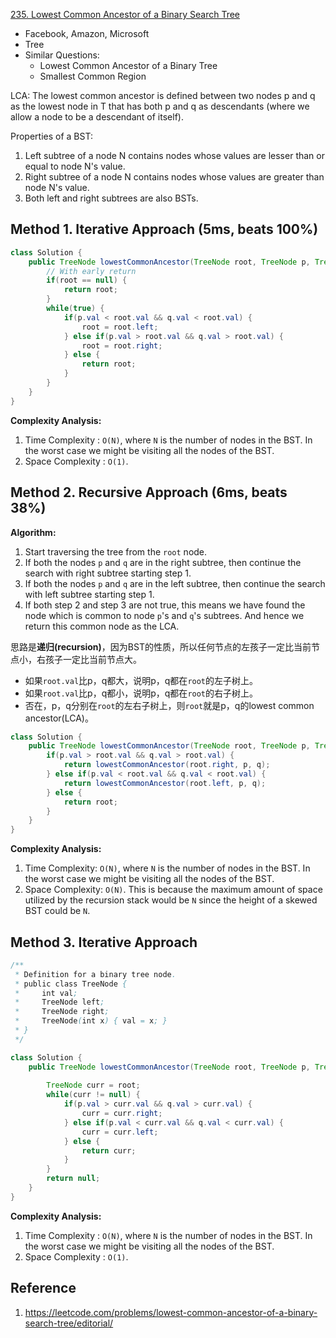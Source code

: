 [235. Lowest Common Ancestor of a Binary Search Tree](https://leetcode.com/problems/lowest-common-ancestor-of-a-binary-search-tree/)

* Facebook, Amazon, Microsoft
* Tree
* Similar Questions:
    * Lowest Common Ancestor of a Binary Tree
    * Smallest Common Region


LCA: The lowest common ancestor is defined between two nodes p and q as the lowest node in T that has both p and q as descendants (where we allow a node to be a descendant of itself).


Properties of a BST:
1. Left subtree of a node N contains nodes whose values are lesser than or equal to node N's value.
2. Right subtree of a node N contains nodes whose values are greater than node N's value.
3. Both left and right subtrees are also BSTs.


## Method 1. Iterative Approach (5ms, beats 100%)
```java
class Solution {
    public TreeNode lowestCommonAncestor(TreeNode root, TreeNode p, TreeNode q) {
        // With early return
        if(root == null) {
            return root;
        }
        while(true) {
            if(p.val < root.val && q.val < root.val) {
                root = root.left;
            } else if(p.val > root.val && q.val > root.val) {
                root = root.right;
            } else {
                return root;
            }
        }
    }
}
```
**Complexity Analysis:**
1. Time Complexity : `O(N)`, where `N` is the number of nodes in the BST. In the worst case we might be visiting all the nodes of the BST.
2. Space Complexity : `O(1)`. 


## Method 2. Recursive Approach (6ms, beats 38%)
**Algorithm:**
1. Start traversing the tree from the `root` node.
2. If both the nodes `p` and `q` are in the right subtree, then continue the search with right subtree starting step 1.
3. If both the nodes `p` and `q` are in the left subtree, then continue the search with left subtree starting step 1.
4. If both step 2 and step 3 are not true, this means we have found the node which is common to node `p`'s and `q`'s subtrees. And hence we return this common node as the LCA.

思路是**递归(recursion)**，因为BST的性质，所以任何节点的左孩子一定比当前节点小，右孩子一定比当前节点大。
* 如果`root.val`比p，q都大，说明p，q都在`root`的左子树上。
* 如果`root.val`比p，q都小，说明p，q都在`root`的右子树上。
* 否在，p，q分别在`root`的左右子树上，则`root`就是p，q的lowest common ancestor(LCA)。

```Java
class Solution {
    public TreeNode lowestCommonAncestor(TreeNode root, TreeNode p, TreeNode q) {
        if(p.val > root.val && q.val > root.val) {
            return lowestCommonAncestor(root.right, p, q);
        } else if(p.val < root.val && q.val < root.val) {
            return lowestCommonAncestor(root.left, p, q);
        } else {
            return root;
        }
    }
}
```
**Complexity Analysis:**
1. Time Complexity: `O(N)`, where `N` is the number of nodes in the BST. In the worst case we might be visiting all the nodes of the BST.
2. Space Complexity: `O(N)`. This is because the maximum amount of space utilized by the recursion stack would be `N` since the height of a skewed BST could be `N`.


## Method 3. Iterative Approach
```Java
/**
 * Definition for a binary tree node.
 * public class TreeNode {
 *     int val;
 *     TreeNode left;
 *     TreeNode right;
 *     TreeNode(int x) { val = x; }
 * }
 */

class Solution {
    public TreeNode lowestCommonAncestor(TreeNode root, TreeNode p, TreeNode q) {
        
        TreeNode curr = root;
        while(curr != null) {
            if(p.val > curr.val && q.val > curr.val) {
                curr = curr.right;
            } else if(p.val < curr.val && q.val < curr.val) {
                curr = curr.left;
            } else {
                return curr;
            }
        }
        return null;
    }
}
```
**Complexity Analysis:**
1. Time Complexity : `O(N)`, where `N` is the number of nodes in the BST. In the worst case we might be visiting all the nodes of the BST.
2. Space Complexity : `O(1)`.


## Reference
1. https://leetcode.com/problems/lowest-common-ancestor-of-a-binary-search-tree/editorial/
